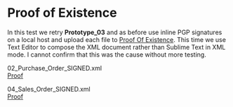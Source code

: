 # Proof of Existence

In this test we retry **Prototype_03** and  as before use inline PGP signatures on a local host and upload each file to [Proof Of Existence](http://proofofexistence.com/). This time we use Text Editor to compose the XML document rather than Sublime Text in XML mode. I cannot confirm that this was the cause without more testing.

02_Purchase_Order_SIGNED.xml  
[Proof](http://proofofexistence.com/detail/0e2df032de9f217fd680a8abbdc19f2177eac41d0791469d2d64c2d5ebc7e02f)  

04_Sales_Order_SIGNED.xml  
[Proof](http://proofofexistence.com/detail/f3ca56dfd82762910ff4e4421e6240754a53f92c455e38db3091e24626e5c963)

